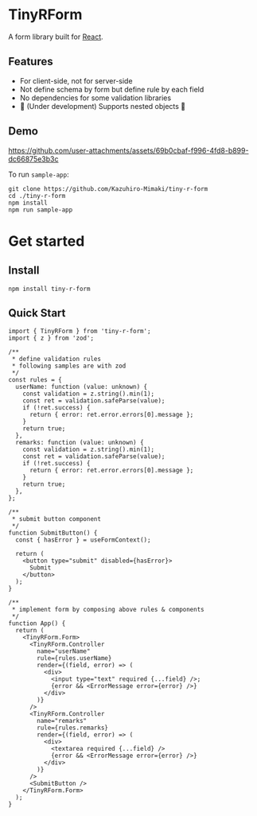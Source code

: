 # TinyRForm

A form library built for [React](https://react.dev/).

## Features

- For client-side, not for server-side
- Not define schema by form but define rule by each field
- No dependencies for some validation libraries
- 🚧 (Under development) Supports nested objects 🚧

## Demo

https://github.com/user-attachments/assets/69b0cbaf-f996-4fd8-b899-dc66875e3b3c

To run `sample-app`:

```
git clone https://github.com/Kazuhiro-Mimaki/tiny-r-form
cd ./tiny-r-form
npm install
npm run sample-app
```

# Get started

## Install

```shell
npm install tiny-r-form
```

## Quick Start

```tsx
import { TinyRForm } from 'tiny-r-form';
import { z } from 'zod';

/**
 * define validation rules
 * following samples are with zod
 */
const rules = {
  userName: function (value: unknown) {
    const validation = z.string().min(1);
    const ret = validation.safeParse(value);
    if (!ret.success) {
      return { error: ret.error.errors[0].message };
    }
    return true;
  },
  remarks: function (value: unknown) {
    const validation = z.string().min(1);
    const ret = validation.safeParse(value);
    if (!ret.success) {
      return { error: ret.error.errors[0].message };
    }
    return true;
  },
};

/**
 * submit button component
 */
function SubmitButton() {
  const { hasError } = useFormContext();

  return (
    <button type="submit" disabled={hasError}>
      Submit
    </button>
  );
}

/**
 * implement form by composing above rules & components
 */
function App() {
  return (
    <TinyRForm.Form>
      <TinyRForm.Controller
        name="userName"
        rule={rules.userName}
        render={(field, error) => (
          <div>
            <input type="text" required {...field} />;
            {error && <ErrorMessage error={error} />}
          </div>
        )}
      />
      <TinyRForm.Controller
        name="remarks"
        rule={rules.remarks}
        render={(field, error) => (
          <div>
            <textarea required {...field} />
            {error && <ErrorMessage error={error} />}
          </div>
        )}
      />
      <SubmitButton />
    </TinyRForm.Form>
  );
}
```
